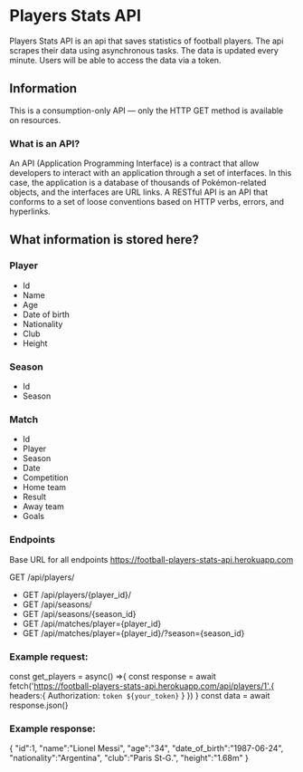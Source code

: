 # Players Stats API
Players Stats API is an api that saves statistics of football players. The api scrapes their data using asynchronous tasks. The data is updated every minute. Users will be able to access the data via a token.

## Information

This is a consumption-only API — only the HTTP GET method is available on resources.

### What is an API?

An API (Application Programming Interface) is a contract that allow developers to interact with an application through a set of interfaces. In this case, the application is a database of thousands of Pokémon-related objects, and the interfaces are URL links. A RESTful API is an API that conforms to a set of loose conventions based on HTTP verbs, errors, and hyperlinks.

## What information is stored here?

### Player
* Id
* Name
* Age
* Date of birth
* Nationality
* Club
* Height
### Season
* Id
* Season
### Match
* Id
* Player
* Season
* Date
* Competition
* Home team
* Result
* Away team
* Goals

### Endpoints

Base URL for all endpoints https://football-players-stats-api.herokuapp.com

GET /api/players/

* GET /api/players/{player_id}/
* GET /api/seasons/
* GET /api/seasons/{season_id}
* GET /api/matches/player={player_id}
* GET /api/matches/player={player_id}/?season={season_id}

### Example request:
const get_players = async() =>{
const response = await fetch('https://football-players-stats-api.herokuapp.com/api/players/1',{
headers:{
 Authorization: `token ${your_token}`
 }
 })
} const data = await response.json(}

### Example response:
{
  "id":1,
  "name":"Lionel Messi",
  "age":"34",
  "date_of_birth":"1987-06-24",
  "nationality":"Argentina",
  "club":"Paris St-G.",
  "height":"1.68m"
}
